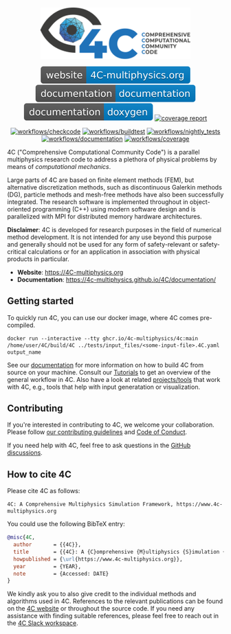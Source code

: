 <p align="center">
  <picture>
    <source
      srcset="https://raw.githubusercontent.com/4C-multiphysics/4C-design/refs/heads/main/4C-logo/negative-white/4C-logo-landscape_negative.svg"
      media="(prefers-color-scheme: dark)">
    <img
      src="https://raw.githubusercontent.com/4C-multiphysics/4C-design/refs/heads/main/4C-logo/standard-color/4C-logo-landscape_rgb.svg"
      width="350"
      title="4C"
      alt="4C logo">
  </picture>
</p>

<div align="center">

[![website](./utilities/assets/badges/website_badge.svg)](https://4C-multiphysics.org)
[![docs/documentation](./utilities/assets/badges/documentation_documentation.svg)](https://4c-multiphysics.github.io/4C/documentation/)
[![docs/doxygen](./utilities/assets/badges/documentation_doxygen.svg)](https://4c-multiphysics.github.io/4C/doxygen/)
[![coverage report](https://4c-multiphysics.github.io/4C/coverage_report/badge_coverage.svg)](https://4c-multiphysics.github.io/4C/coverage_report)

</div>

<div align="center">

[![workflows/checkcode](https://github.com/4C-multiphysics/4C/actions/workflows/checkcode.yml/badge.svg?branch=main)](https://github.com/4C-multiphysics/4C/actions/workflows/checkcode.yml?query=branch%3Amain)
[![workflows/buildtest](https://github.com/4C-multiphysics/4C/actions/workflows/buildtest.yml/badge.svg?branch=main)](https://github.com/4C-multiphysics/4C/actions/workflows/buildtest.yml?query=branch%3Amain)
[![workflows/nightly_tests](https://github.com/4C-multiphysics/4C/actions/workflows/nightly_tests.yml/badge.svg?branch=main)](https://github.com/4C-multiphysics/4C/actions/workflows/nightly_tests.yml?query=branch%3Amain)
[![workflows/documentation](https://github.com/4C-multiphysics/4C/actions/workflows/documentation.yml/badge.svg?branch=main)](https://github.com/4C-multiphysics/4C/actions/workflows/documentation.yml?query=branch%3Amain)
[![workflows/coverage](https://github.com/4C-multiphysics/4C/actions/workflows/coverage.yml/badge.svg?branch=main)](https://github.com/4C-multiphysics/4C/actions/workflows/coverage.yml?query=branch%3Amain)

</div>

4C ("Comprehensive Computational Community Code") is a parallel multiphysics research code
to address a plethora of physical problems by means of _computational mechanics_.

Large parts of 4C are based on finite element methods (FEM),
but alternative discretization methods, such as discontinuous Galerkin methods (DG),
particle methods and mesh-free methods have also been successfully integrated.
The research software is implemented throughout in object-oriented programming (C++)
using modern software design and is parallelized with MPI for distributed memory hardware architectures.

**Disclaimer**: 4C is developed for research purposes in the field of numerical method development.
It is not intended for any use beyond this purpose and generally should not be used for any form of
safety-relevant or safety-critical calculations
or for an application in association with physical products in particular.

- **Website**: https://4C-multiphysics.org
- **Documentation**: https://4c-multiphysics.github.io/4C/documentation/

## Getting started

To quickly run 4C, you can use our docker image, where 4C comes pre-compiled.

```
docker run --interactive --tty ghcr.io/4c-multiphysics/4c:main
/home/user/4C/build/4C ../tests/input_files/<some-input-file>.4C.yaml output_name
```

See our [documentation](https://4c-multiphysics.github.io/4C/documentation/installation/installation.html) for more information on
how to build 4C from source on your machine.
Consult our [Tutorials](https://4c-multiphysics.github.io/4C/documentation/tutorials/tutorials.html) to get an overview of the
general workflow in 4C.
Also have a look at related [projects/tools](https://4c-multiphysics.github.io/4C/documentation/tools/tools.html) that work with 4C, e.g., tools that help with input generatation or visualization.

## Contributing

If you're interested in contributing to 4C, we welcome your collaboration.
Please follow [our contributing guidelines](https://github.com/4C-multiphysics/4C/blob/main/CONTRIBUTING.md)
and [Code of Conduct](https://github.com/4C-multiphysics/4C/blob/main/CODE_OF_CONDUCT.md).

If you need help with 4C, feel free to ask questions
in the [GitHub discussions](https://github.com/4C-multiphysics/4C/discussions).

## How to cite 4C

Please cite 4C as follows:

```
4C: A Comprehensive Multiphysics Simulation Framework, https://www.4c-multiphysics.org
```

You could use the following BibTeX entry:

```bibtex
@misc{4C,
  author       = {{4C}},
  title        = {{4C}: A {C}omprehensive {M}ultiphysics {S}imulation {F}ramework},
  howpublished = {\url{https://www.4c-multiphysics.org}},
  year         = {YEAR},
  note         = {Accessed: DATE}
}
```

We kindly ask you to also give credit to the individual methods and algorithms used in 4C.
References to the relevant publications can be found on the [4C website](https://4c-multiphysics.org) or throughout the
source code.
If you need any assistance with finding suitable references,
please feel free to reach out in
the [4C Slack workspace](https://join.slack.com/t/4c-multiphysics/shared_invite/zt-1oi61jgdd-5tZuHku3Tb_BH5UBgojbpQ).
